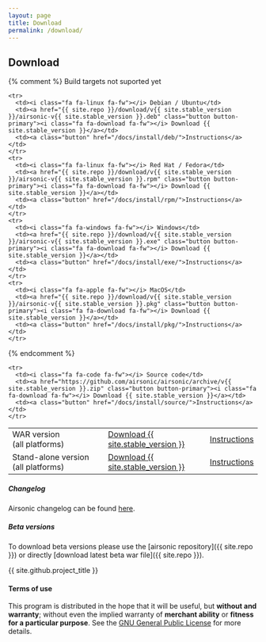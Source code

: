 ```yaml
---
layout: page
title: Download
permalink: /download/
---
```

## Download

<table class="full-width">
  <tbody>
    <tr>
      <td><i class="fa fa-coffee fa-fw"></i> WAR version (all&nbsp;platforms)</td>
      <td><a href="{{ site.repo }}/download/v{{ site.stable_version }}/airsonic-v{{ site.stable_version }}.war" class="button button-primary"><i class="fa fa-download fa-fw"></i> Download {{ site.stable_version }}</a></td>
      <td><a class="button" href="/docs/install/war/">Instructions</a></td>
    </tr>
    <tr>
      <td><i class="fa fa-archive fa-fw"></i> Stand-alone version (all&nbsp;platforms)</td>
      <td><a href="{{ site.repo }}/download/v{{ site.stable_version }}/airsonic-v{{ site.stable_version }}.war" class="button button-primary"><i class="fa fa-download fa-fw"></i> Download {{ site.stable_version }}</a></td>
      <td><a class="button" href="/docs/install/war-standalone/">Instructions</a></td>
    </tr>

{% comment %} Build targets not suported yet

    <tr>
      <td><i class="fa fa-linux fa-fw"></i> Debian / Ubuntu</td>
      <td><a href="{{ site.repo }}/download/v{{ site.stable_version }}/airsonic-v{{ site.stable_version }}.deb" class="button button-primary"><i class="fa fa-download fa-fw"></i> Download {{ site.stable_version }}</a></td>
      <td><a class="button" href="/docs/install/deb/">Instructions</a></td>
    </tr>
    <tr>
      <td><i class="fa fa-linux fa-fw"></i> Red Hat / Fedora</td>
      <td><a href="{{ site.repo }}/download/v{{ site.stable_version }}/airsonic-v{{ site.stable_version }}.rpm" class="button button-primary"><i class="fa fa-download fa-fw"></i> Download {{ site.stable_version }}</a></td>
      <td><a class="button" href="/docs/install/rpm/">Instructions</a></td>
    </tr>
    <tr>
      <td><i class="fa fa-windows fa-fw"></i> Windows</td>
      <td><a href="{{ site.repo }}/download/v{{ site.stable_version }}/airsonic-v{{ site.stable_version }}.exe" class="button button-primary"><i class="fa fa-download fa-fw"></i> Download {{ site.stable_version }}</a></td>
      <td><a class="button" href="/docs/install/exe/">Instructions</a></td>
    </tr>
    <tr>
      <td><i class="fa fa-apple fa-fw"></i> MacOS</td>
      <td><a href="{{ site.repo }}/download/v{{ site.stable_version }}/airsonic-v{{ site.stable_version }}.pkg" class="button button-primary"><i class="fa fa-download fa-fw"></i> Download {{ site.stable_version }}</a></td>
      <td><a class="button" href="/docs/install/pkg/">Instructions</a></td>
    </tr>

{% endcomment %}

    <tr>
      <td><i class="fa fa-code fa-fw"></i> Source code</td>
      <td><a href="https://github.com/airsonic/airsonic/archive/v{{ site.stable_version }}.zip" class="button button-primary"><i class="fa fa-download fa-fw"></i> Download {{ site.stable_version }}</a></td>
      <td><a class="button" href="/docs/install/source/">Instructions</a></td>
    </tr>
  </tbody>
</table>

##### Changelog

Airsonic changelog can be found [here](https://github.com/airsonic/airsonic/blob/master/CHANGELOG.md).

##### Beta versions

To download beta versions please use the [airsonic repository]({{ site.repo }}) or directly [download latest beta war file]({{ site.repo }}).

{{ site.github.project_title }}

#### Terms of use

This program is distributed in the hope that it will be useful, but **without and warranty**; without even the implied warranty of **merchant ability** or **fitness for a particular purpose**. See the [GNU General Public License](http://www.gnu.org/copyleft/gpl.html) for more details.
